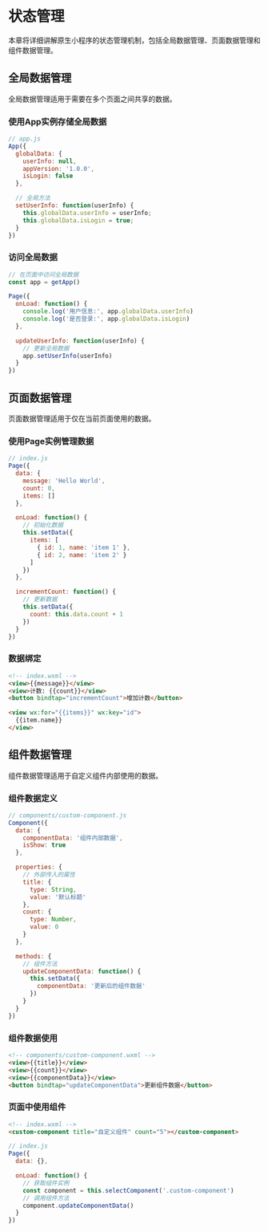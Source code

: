 # 状态管理

本章将详细讲解原生小程序的状态管理机制，包括全局数据管理、页面数据管理和组件数据管理。

## 全局数据管理

全局数据管理适用于需要在多个页面之间共享的数据。

### 使用App实例存储全局数据

```javascript
// app.js
App({
  globalData: {
    userInfo: null,
    appVersion: '1.0.0',
    isLogin: false
  },

  // 全局方法
  setUserInfo: function(userInfo) {
    this.globalData.userInfo = userInfo;
    this.globalData.isLogin = true;
  }
})
```

### 访问全局数据

```javascript
// 在页面中访问全局数据
const app = getApp()

Page({
  onLoad: function() {
    console.log('用户信息:', app.globalData.userInfo)
    console.log('是否登录:', app.globalData.isLogin)
  },

  updateUserInfo: function(userInfo) {
    // 更新全局数据
    app.setUserInfo(userInfo)
  }
})
```

## 页面数据管理

页面数据管理适用于仅在当前页面使用的数据。

### 使用Page实例管理数据

```javascript
// index.js
Page({
  data: {
    message: 'Hello World',
    count: 0,
    items: []
  },

  onLoad: function() {
    // 初始化数据
    this.setData({
      items: [
        { id: 1, name: 'item 1' },
        { id: 2, name: 'item 2' }
      ]
    })
  },

  incrementCount: function() {
    // 更新数据
    this.setData({
      count: this.data.count + 1
    })
  }
})
```

### 数据绑定

```html
<!-- index.wxml -->
<view>{{message}}</view>
<view>计数: {{count}}</view>
<button bindtap="incrementCount">增加计数</button>

<view wx:for="{{items}}" wx:key="id">
  {{item.name}}
</view>
```

## 组件数据管理

组件数据管理适用于自定义组件内部使用的数据。

### 组件数据定义

```javascript
// components/custom-component.js
Component({
  data: {
    componentData: '组件内部数据',
    isShow: true
  },

  properties: {
    // 外部传入的属性
    title: {
      type: String,
      value: '默认标题'
    },
    count: {
      type: Number,
      value: 0
    }
  },

  methods: {
    // 组件方法
    updateComponentData: function() {
      this.setData({
        componentData: '更新后的组件数据'
      })
    }
  }
})
```

### 组件数据使用

```html
<!-- components/custom-component.wxml -->
<view>{{title}}</view>
<view>{{count}}</view>
<view>{{componentData}}</view>
<button bindtap="updateComponentData">更新组件数据</button>
```

### 页面中使用组件

```html
<!-- index.wxml -->
<custom-component title="自定义组件" count="5"></custom-component>
```

```javascript
// index.js
Page({
  data: {},

  onLoad: function() {
    // 获取组件实例
    const component = this.selectComponent('.custom-component')
    // 调用组件方法
    component.updateComponentData()
  }
})
```